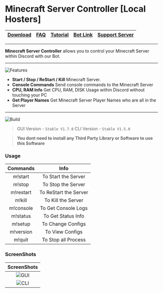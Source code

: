 # Minecraft Server Controller [Local Hosters]

| [Download](https://github.com/Minecraft-Server-Controller/Local-Hosters-Software/releases/tag/Master) | [FAQ](https://github.com/Minecraft-Server-Controller/Local-Hosters-Software/blob/main/FAQ.md) | [Tutorial](https://www.youtube.com/channel/UCZtd2QzjWBmblc2lMFt_NHQ/featured) | [Bot Link](https://discord.com/oauth2/authorize?client_id=850756148536672277&permissions=3490184304&scope=applications.commands%20bot) | [Support Server](https://discord.gg/DpcpgsEFbn) |
| :---: | :---: | :---: | :---: | :---: |

</div>

---

**Minecraft Server Controller** allows you to control your Minecraft Server within Discord with our Bot. 

---
![Features](https://s12.directupload.net/images/200907/9m8qldwi.png)
- **Start / Stop / ReStart / Kill** Minecraft Server.
- **Console Commands** Send console commands to the Minecraft Server
- **CPU, RAM Info** Get CPU, RAM, DISK Usage within Discord without touching your PC
- **Get Player Names** Get Minecraft Server Player Names who are all in the Server
---

![Build](https://s12.directupload.net/images/200907/5j3544ai.png)

> GUI Version - `Stable V1.7.0`
> CLI Version - `Stable V1.5.0`

>  __You dont need to install any Third Party Library or Software to use this Software__

### Usage
| Commands | Info |
| :---: | :---: |
| m!start | To Start the Server |
| m!stop | To Stop the Server |
| m!restart | To ReStart the Server |
| m!kill | To Kill the Server |
| m!console | To Get Console Logs |
| m!status | To Get Status Info |
| m!setup | To Change Configs |
| m!version | To View Configs |
| m!quit | To Stop all Process |

### ScreenShots

| ScreenShots |
| :---: |
| ![GUI](https://user-images.githubusercontent.com/64340067/144839434-a2dac14e-8d9f-456d-ad74-67a0edfa175d.png) |
| ![CLI](https://user-images.githubusercontent.com/64340067/140615259-e4f58869-3266-433a-a13e-8bbc39294c04.png) | 

